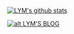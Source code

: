 [![LYM's github stats](https://github-readme-stats.vercel.app/api?username=LCYLYM)](https://github.com/LCYLYM)

[![alt LYM'S BLOG](https://loli.by/wp-content/uploads/2019/10/LOGO.png)](https://loli.by/)


<!--
**LCYLYM/LCYLYM** is a ✨ _special_ ✨ repository because its `README.md` (this file) appears on your GitHub profile.
### Hi there 👋
Here are some ideas to get you started:

- 🔭 I’m currently working on ...
- 🌱 I’m currently learning ...
- 👯 I’m looking to collaborate on ...
- 🤔 I’m looking for help with ...
- 💬 Ask me about ...
- 📫 How to reach me: ...
- 😄 Pronouns: ...
- ⚡ Fun fact: ...
-->
